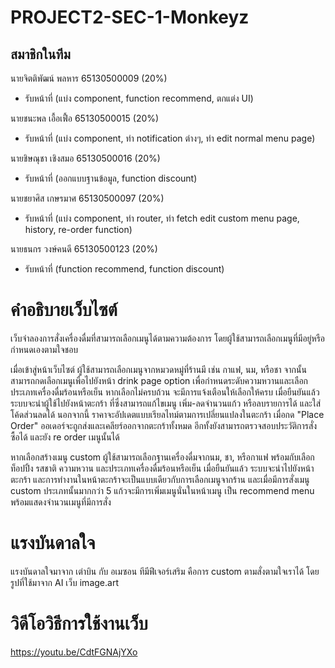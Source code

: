 # PROJECT2-SEC-1-Monkeyz


## สมาชิกในทีม
นายจิตติพัฒน์ พลหาร 65130500009 (20%)
- รับหน้าที่ (แบ่ง component, function recommend, ตกแต่ง UI)

นายชนะพล เอื้อเฟื้อ 65130500015 (20%)
- รับหน้าที่ (แบ่ง component, ทำ notification ต่างๆ, ทำ edit normal menu page)

นายชิษณุชา เชิงสมอ 65130500016 (20%)
- รับหน้าที่ (ออกแบบฐานข้อมูล, function discount)

นายชยาศิส เกษรมาศ 65130500097 (20%)
- รับหน้าที่ (แบ่ง component, ทำ router, ทำ fetch edit custom menu page, history, re-order function)

นายธนกร วงษ์คนดี 65130500123 (20%)
- รับหน้าที่ (function recommend, function discount)

# คำอธิบายเว็บไซต์
เว็บจำลองการสั่งเครื่องดื่มที่สามารถเลือกเมนูได้ตามความต้องการ โดยผู้ใช้สามารถเลือกเมนูที่มีอยู่หรือกำหนดเองตามใจชอบ

เมื่อเข้าสู่หน้าเว็บไซต์ ผู้ใช้สามารถเลือกเมนูจากหมวดหมู่ที่ร้านมี เช่น กาแฟ, นม, หรือชา จากนั้นสามารถกดเลือกเมนูเพื่อไปยังหน้า drink page option เพื่อกำหนดระดับความหวานและเลือกประเภทเครื่องดื่มร้อนหรือเย็น หากเลือกไม่ครบถ้วน จะมีการแจ้งเตือนให้เลือกให้ครบ เมื่อยืนยันแล้ว ระบบจะนำผู้ใช้ไปยังหน้าตะกร้า ที่ซึ่งสามารถแก้ไขเมนู เพิ่ม-ลดจำนวนแก้ว หรือลบรายการได้ และใส่โค้ดส่วนลดได้ นอกจากนี้ ราคาจะอัปเดตแบบเรียลไทม์ตามการเปลี่ยนแปลงในตะกร้า เมื่อกด "Place Order" ออเดอร์จะถูกส่งและเคลียร์ออกจากตะกร้าทั้งหมด อีกทั้งยังสามารถตรวจสอบประวัติการสั่งซื้อได้ และยัง re order เมนูนั้นได้

หากเลือกสร้างเมนู custom ผู้ใช้สามารถเลือกฐานเครื่องดื่มจากนม, ชา, หรือกาแฟ พร้อมกับเลือกท็อปปิ้ง รสชาติ ความหวาน และประเภทเครื่องดื่มร้อนหรือเย็น เมื่อยืนยันแล้ว ระบบจะนำไปยังหน้าตะกร้า และการทำงานในหน้าตะกร้าจะเป็นแบบเดียวกับการเลือกเมนูจากร้าน และเมื่อมีการสั่งเมนู custom ประเภทนั้นมากกว่า 5 แก้วจะมีการเพิ่มเมนูนั่นในหน้าเมนู เป็น recommend menu พร้อมแสดงจำนวนเมนูที่มีการสั่ง

# แรงบันดาลใจ
แรงบันดาลใจมาจาก เต่าบิน กับ อเมซอน ทีมีฟีเจอร์เสริม คือการ custom ตามสั่งตามใจเราได้ โดยรูปที่ใช้มาจาก AI เว็บ image.art

# วิดีโอวิธีการใช้งานเว็บ
https://youtu.be/CdtFGNAjYXo
